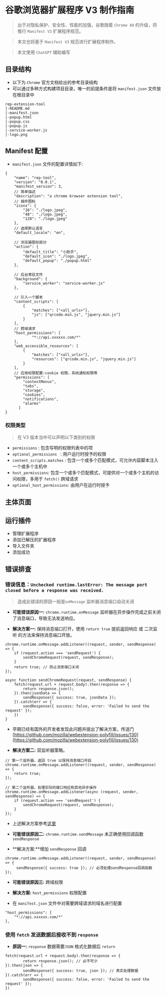 # 谷歌浏览器扩展程序 V3 制作指南

> 出于对隐私保护、安全性、性能的加强，谷歌随着 `Chrome 88` 的升级，将推行 `Manifest V3` 扩展程序规范。

> 本文也将基于 `Manifest V3` 规范进行扩展程序制作。

> 本文使用 `ChatGPT` 辅助编写

## 目录结构
* 以下为 `Chrome` 官方文档给出的参考目录结构
* 可以通过多种方式构建项目目录，唯一的前提条件是将 `manifest.json` 文件放在根目录中

```
rep-extension-tool
|-README.md
|-manifest.json
|-popup.html
|-popup.css
|-popup.js
|-service-worker.js
|-logo.png
```

## Manifest 配置
* `manifest.json` 文件的配置详情如下:

```
{
	"name": "rep-tool",
	"version": "0.0.1",
	"manifest_version": 3,
	// 简单描述
	"description": "a chrome browser extension tool",
	// 插件图标
	"icons": {
		"16": "./logo.jpeg",
		"48": "./logo.jpeg",
		"128": "./logo.jpeg"
	},
	// 选择默认语言
	"default_locale": "en",
	
	// 浏览器图标部分
	"action": {
	    "default_title": "小助手",
	    "default_icon": "./logo.jpeg",
	    "default_popup": "./popup.html"
	},
	
	// 后台常驻文件
	"background": {
		"service_worker": "service-worker.js"
	},

	// 引入一个脚本
	"content_scripts": [
		{
			"matches": ["<all_urls>"],
			"js": ["qrcode.min.js", "jquery.min.js"]
		}
	],
	// 跨域请求
	"host_permissions": [
        	"*://api.xxxxxx.com/*"
	],
	"web_accessible_resources": [
		{
			"matches": ["<all_urls>"],
			"resources": ["qrcode.min.js", "jquery.min.js"]
		}
	],
	// 应用权限配置:cookie 权限，系统通知权限等
	"permissions": [
		"contextMenus",
		"tabs",
		"storage",
		"cookies",
		"notifications",
		"alarms"
	  ]
}

```

### 权限类型

> 在 V3 版本当中可以声明以下类别的权限

* `permissions` : 包含写明的权限列表中的项
* `optional_permissions ` : 用户运行时授予的权限
* `content_scripts.matches` :  包含一个或多个匹配模式，可允许内容脚本注入一个或多个主机中
* `host_permissions`: 包含一个或多个匹配模式，可提供对一个或多个主机的访问权限，多用于 `fetch()` 跨域请求
* `optional_host_permissions`: 由用户在运行时授予

## 主体页面



## 运行插件
* 管理扩展程序
* 添加已解压的扩展程序
* 导入文件夹
* 添加成功

## 错误排查
### 错误信息：`Unchecked runtime.lastError: The message port closed before a response was received.`
>  造成此错误的原因一般是`onMessage` 监听器消息端口自动关闭

* **可能错误原因一:** `chrome.runtime.onMessage` 监听器在异步操作完成之前关闭了消息端口，导致无法发送响应。

* **解决方案一:** 保持消息端口打开，使用 `return true` 提前返回响应 或 二次监听 的方法来保持消息端口开放。

```
chrome.runtime.onMessage.addListener((request, sender, sendResponse) => {
    if (request.action === 'sendRequest') {
        sendChromeRequest(request, sendResponse);
    }
    return true; // 防止消息端口关闭
});

async function sendChromeRequest(request, sendResponse) {
    fetch(request.url + request.body).then(response => {
        return response.json();
    }).then(jsonData => {
        sendResponse({ success: true, jsonData });
    }).catch(err => {
        sendResponse({ success: false, error: 'Failed to send the request' });
    })
}
```

* 早期已经有国外的开发者发现此问题并提出了解决方案，传送门 [https://github.com/mozilla/webextension-polyfill/issues/130](https://github.com/mozilla/webextension-polyfill/issues/130)

* **解决方案二:** 双监听器策略。

```
// 第一个监听器，返回 true 以保持消息端口开启
chrome.runtime.onMessage.addListener((request, sender, sendResponse) => {
    return true; 
});

// 第二个监听器，处理实际的接口响应和其他异步操作
chrome.runtime.onMessage.addListener(async (request, sender, sendResponse) => {
    if (request.action === 'sendRequest') {
        sendChromeRequest(request, sendResponse);
    }
});
```

* 上述解决方案参考[这里](https://gitcode.csdn.net/65e95d911a836825ed790a29.html)

* **可能错误原因二:** `chrome.runtime.sendMessage` 未正确使用回调函数 `sendResponse`

* **解决方案:**增加  `sendResponse` 回调

```
chrome.runtime.onMessage.addListener((request, sender, sendResponse) => {
     sendResponse({ success: true }); // 必须处理sendResponse回调函数
});
```

* **可能错误原因三:** 跨域权限

* **解决方案:** `host_permissions` 权限配置

* 在 `manifest.json` 文件中对需要跨域请求的域名进行配置

```
"host_permissions": [
	"*://api.xxxxxx.com/*"
],
```

### 使用 `fetch` 发送数据后接收不到 `response`

* **原因一:** `response` 数据需要`JSON` 格式化数据后 `return`

```
fetch(request.url + request.body).then(response => {
        return response.json(); // 必不可少
}).then(json => {
        sendResponse({ success: true, json }); // 真实处理数据
}).catch(err => {
        sendResponse({ success: false, error: 'Failed to send the request' });
})
```